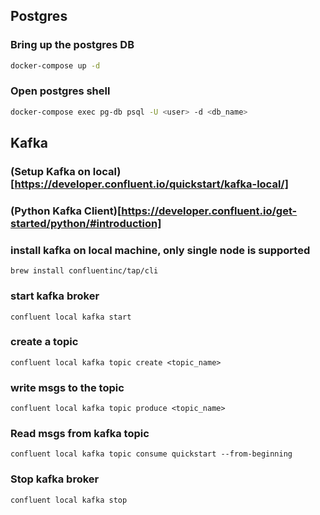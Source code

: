 ## Postgres

### Bring up the postgres DB

```bash
docker-compose up -d
```

### Open postgres shell

```bash
docker-compose exec pg-db psql -U <user> -d <db_name>
```

## Kafka

### (Setup Kafka on local)[https://developer.confluent.io/quickstart/kafka-local/]

### (Python Kafka Client)[https://developer.confluent.io/get-started/python/#introduction]

### install kafka on local machine, only single node is supported

`brew install confluentinc/tap/cli`

### start kafka broker

`confluent local kafka start`

### create a topic

`confluent local kafka topic create <topic_name>`

### write msgs to the topic

`confluent local kafka topic produce <topic_name>`

### Read msgs from kafka topic

`confluent local kafka topic consume quickstart --from-beginning`

### Stop kafka broker

`confluent local kafka stop`
